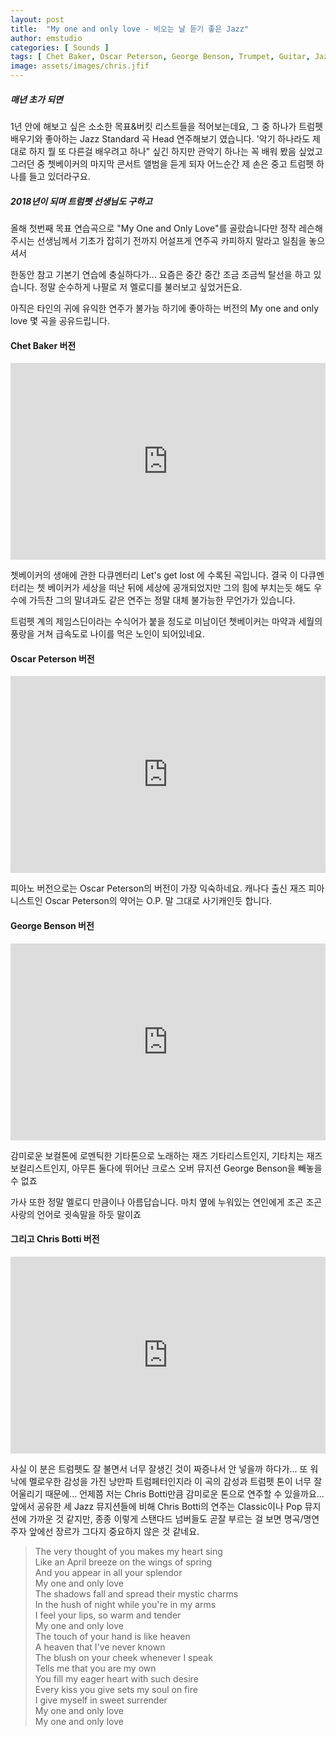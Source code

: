 ```yaml
---
layout: post
title:  "My one and only love - 비오는 날 듣기 좋은 Jazz"
author: emstudio
categories: [ Sounds ]
tags: [ Chet Baker, Oscar Peterson, George Benson, Trumpet, Guitar, Jazz ]
image: assets/images/chris.jfif
---
```


##### 매년 초가 되면
1년 안에 해보고 싶은 소소한 목표&버킷 리스트들을 적어보는데요,
그 중 하나가 트럼펫 배우기와 좋아하는 Jazz Standard 곡 Head 연주해보기 였습니다.
'악기 하나라도 제대로 하지 뭘 또 다른걸 배우려고 하나" 싶긴 하지만
관악기 하나는 꼭 배워 봤음 싶었고
그러던 중 쳇베이커의 마지막 콘서트 앨범을 듣게 되자 어느순간 제 손은 중고 트럼펫 하나를 들고 있더라구요.

##### 2018년이 되며 트럼펫 선생님도 구하고
올해 첫번째 목표 연습곡으로 "My One and Only Love"를 골랐습니다만
정작 레슨해주시는 선생님께서 기초가 잡히기 전까지 어설프게 연주곡 카피하지 말라고 일침을 놓으셔서

한동안 참고 기본기 연습에 충실하다가...
요즘은 중간 중간 조금 조금씩 탈선을 하고 있습니다.
정말 순수하게 나팔로 저 멜로디를 불러보고 싶었거든요.

아직은 타인의 귀에 유익한 연주가 불가능 하기에 좋아하는 버전의 My one and only love 몇 곡을 공유드립니다.

#### Chet Baker 버전

<iframe width="100%" height="315" src="https://www.youtube.com/embed/7CV0y-eXh2g" frameborder="0" allow="accelerometer; autoplay; encrypted-media; gyroscope; picture-in-picture" allowfullscreen></iframe>

쳇베이커의 생애에 관한 다큐멘터리 Let's get lost 에 수록된 곡입니다. 결국 이 다큐멘터리는 쳇 베이커가 세상을 떠난 뒤에 세상에 공개되었지만 그의 힘에 부치는듯 해도 우수에 가득찬 그의 말녀과도 같은 연주는 정말 대체 불가능한 무언가가 있습니다.

트럼펫 계의 제임스딘이라는 수식어가 붙을 정도로 미남이던 쳇베이커는 마약과 세월의 풍랑을 거쳐 급속도로 나이를 먹은 노인이 되어있네요.

#### Oscar Peterson 버전

<iframe width="100%" height="315" src="https://www.youtube.com/embed/aJ46TQTcIio" frameborder="0" allow="accelerometer; autoplay; encrypted-media; gyroscope; picture-in-picture" allowfullscreen></iframe>

피아노 버전으로는 Oscar Peterson의 버전이 가장 익숙하네요. 캐나다 출신 재즈 피아니스트인 Oscar Peterson의 약어는 O.P. 말 그대로 사기캐인듯 합니다.

#### George Benson 버전

<iframe width="100%" height="315" src="https://www.youtube.com/embed/LdEN8HZjmwk" frameborder="0" allow="accelerometer; autoplay; encrypted-media; gyroscope; picture-in-picture" allowfullscreen></iframe>

감미로운 보컬톤에 로멘틱한 기타톤으로 노래하는 재즈 기타리스트인지, 기타치는 재즈 보컬리스트인지, 아무튼 둘다에 뛰어난 크로스 오버 뮤지션 George Benson을 빼놓을 수 없죠

가사 또한 정말 멜로디 만큼이나 아름답습니다.
마치 옆에 누워있는 연인에게 조곤 조곤 사랑의 언어로 귓속말을 하듯 말이죠

#### 그리고 Chris Botti 버전

<iframe width="100%" height="315" src="https://www.youtube.com/embed/xPMF4W_7j7Y" frameborder="0" allow="accelerometer; autoplay; encrypted-media; gyroscope; picture-in-picture" allowfullscreen></iframe>

사실 이 분은 트럼펫도 잘 불면서 너무 잘생긴 것이 짜증나서 안 넣을까 하다가...
또 워낙에 멜로우한 감성을 가진 낭만파 트럼페터인지라 이 곡의 감성과 트럼펫 톤이 너무 잘어울리기 때문에...
언제쯤 저는 Chris Botti만큼 감미로운 톤으로 연주할 수 있을까요...
앞에서 공유한 세 Jazz 뮤지션들에 비해 Chris Botti의 연주는 Classic이나 Pop 뮤지션에 가까운 것 같지만, 종종 이렇게 스탠다드 넘버들도 곧잘 부르는 걸 보면 명곡/명연주자 앞에선 장르가 그다지 중요하지 않은 것 같네요.

> The very thought of you makes my heart sing   
Like an April breeze on the wings of spring   
And you appear in all your splendor   
My one and only love   
The shadows fall and spread their mystic charms   
In the hush of night while you're in my arms   
I feel your lips, so warm and tender   
My one and only love   
The touch of your hand is like heaven   
A heaven that I've never known   
The blush on your cheek whenever I speak   
Tells me that you are my own   
You fill my eager heart with such desire   
Every kiss you give sets my soul on fire   
I give myself in sweet surrender   
My one and only love   
My one and only love   